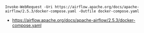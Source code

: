 
```
Invoke-WebRequest -Uri https://airflow.apache.org/docs/apache-airflow/2.5.3/docker-compose.yaml -Outfile docker-compose.yaml
```

* https://airflow.apache.org/docs/apache-airflow/2.5.3/docker-compose.yaml

